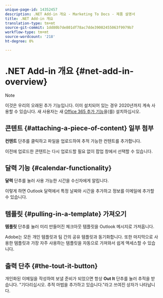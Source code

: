 ```yaml
---
unique-page-id: 14352457
description: .NET Add-in 개요 - Marketing To Docs - 제품 설명서
title: .NET Add-in 개요
translation-type: tm+mt
source-git-commit: 1dd80b7de801df78ac7dde39002455063f9979b7
workflow-type: tm+mt
source-wordcount: '218'
ht-degree: 0%

---
```



# .NET Add-in 개요 {#net-add-in-overview}

>[!NOTE]
>
>이것은 우리의 오래된 추가 기능입니다. 이미 설치되어 있는 경우 2020년까지 계속 사용할 수 있습니다. 새 사용자는 새 [Office 365 추가 기능](https://s3.amazonaws.com/tout-user-store/outlook-mac/assets/install_tout_add-in_outlook_mac.pdf)을(를) 설치하십시오.

## 콘텐트 {#attaching-a-piece-of-content} 일부 첨부

**컨텐트** 단추를 클릭하고 파일을 업로드하여 추적 가능한 컨텐트를 추가합니다.

이전에 업로드한 콘텐트는 다시 업로드할 필요 없이 팝업 창에서 선택할 수 있습니다.

## 달력 기능 {#calendar-functionality}

**달력** 단추를 눌러 사용 가능한 시간을 수신자에게 알립니다.

이렇게 하면 Outlook 달력에서 특정 날짜와 시간을 추가하고 정보를 이메일에 추가할 수 있습니다.

## 템플릿 {#pulling-in-a-template} 가져오기

**템플릿** 단추를 눌러 미리 만들어진 체크아웃 템플릿을 Outlook 메시지로 가져옵니다.

Adobe는 모든 개인 템플릿과 팀 간의 공유 템플릿과 동기화합니다. 또한 마지막으로 사용한 템플릿과 가장 자주 사용하는 템플릿을 자동으로 가져와서 쉽게 액세스할 수 있습니다.

## 출력 단추 {#the-tout-it-button}

개인화된 이메일을 작성하여 보낼 준비가 되었으면 항상 **Out It** 단추를 눌러 추적을 받습니다. &quot;기다리십시오. 추적 마법을 추가하고 있습니다.&quot;라고 쓰여진 상자가 나타납니다.
